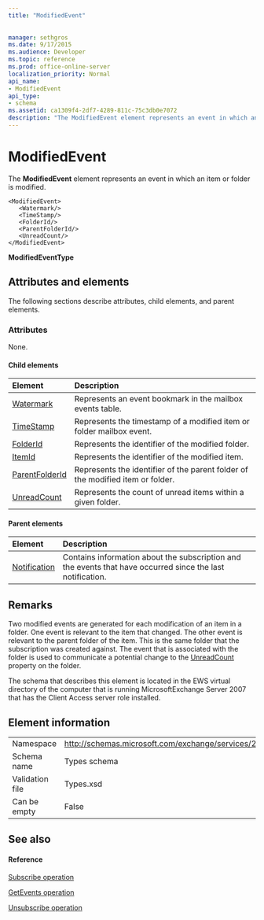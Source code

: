 ```yaml
---
title: "ModifiedEvent"
 
 
manager: sethgros
ms.date: 9/17/2015
ms.audience: Developer
ms.topic: reference
ms.prod: office-online-server
localization_priority: Normal
api_name:
- ModifiedEvent
api_type:
- schema
ms.assetid: ca1309f4-2df7-4289-811c-75c3db0e7072
description: "The ModifiedEvent element represents an event in which an item or folder is modified."
---
```


# ModifiedEvent

The **ModifiedEvent** element represents an event in which an item or folder is modified. 
  
```
<ModifiedEvent>
   <Watermark/>
   <TimeStamp/>
   <FolderId/>
   <ParentFolderId/>
   <UnreadCount/>
</ModifiedEvent>
```

 **ModifiedEventType**
## Attributes and elements

The following sections describe attributes, child elements, and parent elements.
  
### Attributes

None.
  
#### Child elements

|**Element**|**Description**|
|:-----|:-----|
|[Watermark](watermark.md) <br/> |Represents an event bookmark in the mailbox events table.  <br/> |
|[TimeStamp](timestamp.md) <br/> |Represents the timestamp of a modified item or folder mailbox event.  <br/> |
|[FolderId](folderid.md) <br/> |Represents the identifier of the modified folder.  <br/> |
|[ItemId](itemid.md) <br/> |Represents the identifier of the modified item.  <br/> |
|[ParentFolderId](parentfolderid.md) <br/> |Represents the identifier of the parent folder of the modified item or folder.  <br/> |
|[UnreadCount](unreadcount.md) <br/> |Represents the count of unread items within a given folder.  <br/> |
   
#### Parent elements

|**Element**|**Description**|
|:-----|:-----|
|[Notification](notification-ex15websvcsotherref.md) <br/> |Contains information about the subscription and the events that have occurred since the last notification.  <br/> |
   
## Remarks

Two modified events are generated for each modification of an item in a folder. One event is relevant to the item that changed. The other event is relevant to the parent folder of the item. This is the same folder that the subscription was created against. The event that is associated with the folder is used to communicate a potential change to the [UnreadCount](unreadcount.md) property on the folder. 
  
The schema that describes this element is located in the EWS virtual directory of the computer that is running MicrosoftExchange Server 2007 that has the Client Access server role installed.
  
## Element information

|||
|:-----|:-----|
|Namespace  <br/> |http://schemas.microsoft.com/exchange/services/2006/types  <br/> |
|Schema name  <br/> |Types schema  <br/> |
|Validation file  <br/> |Types.xsd  <br/> |
|Can be empty  <br/> |False  <br/> |
   
## See also

#### Reference

[Subscribe operation](subscribe-operation.md)
  
[GetEvents operation](getevents-operation.md)
  
[Unsubscribe operation](unsubscribe-operation.md)

